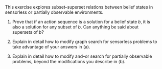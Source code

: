 This exercise explores
subset–superset relations between belief states in sensorless or
partially observable environments.<br>

1.  Prove that if an action sequence is a solution for a belief state
    $b$, it is also a solution for any subset of $b$. Can anything be
    said about supersets of $b$?<br>

2.  Explain in detail how to modify graph search for sensorless problems
    to take advantage of your answers in (a).<br>

3.  Explain in detail how to modify and–or search for
    partially observable problems, beyond the modifications you describe
    in (b).<br>
